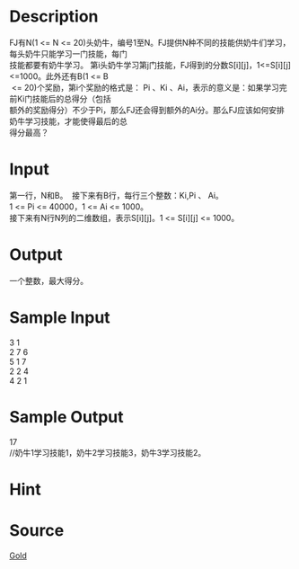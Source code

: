 
# Description

<div class="content"><div>FJ有N(1 &lt;= N &lt;= 20)头奶牛，编号1至N。FJ提供N种不同的技能供奶牛们学习，每头奶牛只能学习一门技能，每门</div>
<div>技能都要有奶牛学习。 第i头奶牛学习第j门技能，FJ得到的分数S[i][j]，1&lt;=S[i][j]&lt;=1000。此外还有B(1 &lt;= B</div>
<div> &lt;= 20)个奖励，第i个奖励的格式是： Pi 、Ki 、Ai，表示的意义是：如果学习完前Ki门技能后的总得分（包括</div>
<div>额外的奖励得分）不少于Pi，那么FJ还会得到额外的Ai分。那么FJ应该如何安排奶牛学习技能，才能使得最后的总</div>
<div>得分最高？</div></div>

# Input

<div class="content"><div>第一行，N和B。  接下来有B行，每行三个整数：Ki,Pi 、 Ai。</div>
<div>1 &lt;= Pi &lt;= 40000，1 &lt;= Ai &lt;= 1000。    </div>
<div>接下来有N行N列的二维数组，表示S[i][j]。1 &lt;= S[i][j] &lt;= 1000。 </div></div>

# Output

<div class="content"><p><span style="font-family: 宋体;">一个整数，最大得分。</span><span lang="EN-US"> </span></p></div>

# Sample Input

<div class="content"><span class="sampledata">3 1<br/>
2 7 6<br/>
5 1 7<br/>
2 2 4<br/>
4 2 1<br/>
</span></div>

# Sample Output

<div class="content"><span class="sampledata"> 17 <br/>
//奶牛1学习技能1，奶牛2学习技能3，奶牛3学习技能2。  </span></div>

# Hint

<div class="content"><p></p></div>

# Source

<div class="content"><p><a href="problemset.php?search=Gold">Gold</a></p></div>

